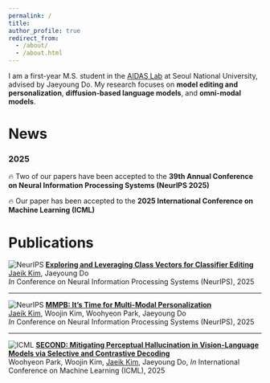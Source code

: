 ```yaml
---
permalink: /
title: 
author_profile: true
redirect_from: 
  - /about/
  - /about.html
---
```


I am a first-year M.S. student in the [AIDAS Lab](https://aidas.snu.ac.kr/) at Seoul National University, advised by Jaeyoung Do.
My research focuses on **model editing and personalization**, **diffusion-based language models**, and **omni-modal models**.

News
======
### 2025
🔥 Two of our papers have been accepted to the **39th Annual Conference on Neural Information Processing Systems (NeurIPS 2025)**

🔥 Our paper has been accepted to the **2025 International Conference on Machine Learning (ICML)**

Publications
======

![NeurIPS](https://img.shields.io/badge/NeurIPS-2025-CC0000) **[Exploring and Leveraging Class Vectors for Classifier Editing](https://arxiv.org/abs/)**  
<u>Jaeik Kim</u>, Jaeyoung Do  
_In_ Conference on Neural Information Processing Systems (NeurIPS), 2025

---

![NeurIPS](https://img.shields.io/badge/NeurIPS-2025-CC0000) **[MMPB: It’s Time for Multi-Modal Personalization](https://arxiv.org/abs/)**  
<u>Jaeik Kim</u>, Woojin Kim, Woohyeon Park, Jaeyoung Do  
_In_ Conference on Neural Information Processing Systems (NeurIPS), 2025

---

![ICML](https://img.shields.io/badge/ICML-2025-007ACC) **[SECOND: Mitigating Perceptual Hallucination in Vision-Language Models via Selective and Contrastive Decoding](https://arxiv.org/abs/2506.08391)**  
 Woohyeon Park, Woojin Kim, <u>Jaeik Kim</u>, Jaeyoung Do,
  _In_ International Conference on Machine Learning (ICML), 2025
  

